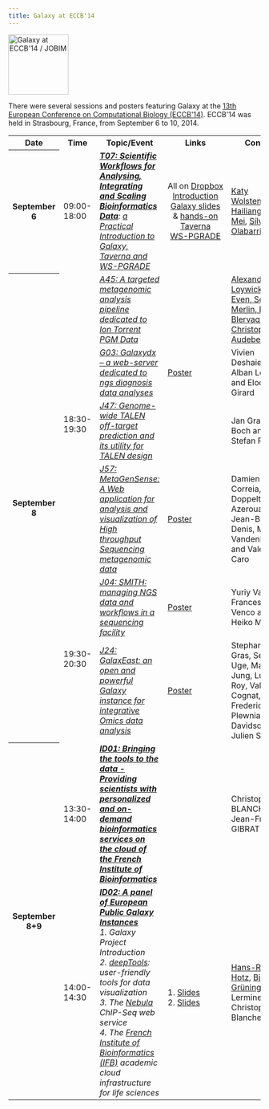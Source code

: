 ```yaml
---
title: Galaxy at ECCB'14
---
```

<div class='center'> 
<a href='http://www.eccb14.org/'><img src="/src/images/Logos/ECCB2014Logo.png" alt="Galaxy at ECCB'14 / JOBIM" height="120" /></a>
</div>



There were several sessions and posters featuring Galaxy at the [13th European Conference on Computational Biology (ECCB'14)](http://www.eccb14.org/).  ECCB'14 was held in Strasbourg, France, from September 6 to 10, 2014.

<table>
  <tr class="th" >
    <th> Date </th>
    <th> Time </th>
    <th> Topic/Event </th>
    <th> Links </th>
    <th> Contact </th>
  </tr>
  <tr>
    <th> September 6 </th>
    <td> 09:00-18:00 </td>
    <td> <strong><em><a href='http://www.eccb14.org/program/tutorials/workflows'>T07: Scientific Workflows for Analysing, Integrating and Scaling Bioinformatics Data</a></strong>: <a href='http://www.eccb14.org/program/tutorials/workflows'>a Practical Introduction to Galaxy, Taverna and WS-PGRADE</a></em> </td>
    <td style=" text-align: center;"> All&nbsp;on&nbsp;<a href='http://bit.ly/1tHVmDF'>Dropbox</a><br /> <a href='PLACEHOLDER_ATTACHMENT_URL/src/Documents/Presentations/2014ECCB_WolstencroftIntro.pdf'>Introduction</a><br /> <a href='PLACEHOLDER_ATTACHMENT_URL/src/Documents/Presentations/2014ECCB_MeiGalaxy.pdf'>Galaxy slides</a> & <a href='PLACEHOLDER_ATTACHMENT_URL/src/Documents/Presentations/2014ECCB_MeiGalaxyHandsOn.pdf'>hands-on</a><br /> <a href='http://bit.ly/1m0oebG'>Taverna</a><br /> <a href='http://bit.ly/1tHVmDF'>WS-PGRADE</a> </td>
    <td> <a href='http://www.liacs.nl/~kwolsten/'>Katy Wolstencroft</a>, <a href='http://wiki.data.dtls.nl/index.php/User:Leon_Mei'>Hailiang (Leon) Mei</a>, <a href='http://staff.science.uva.nl/~silvia/'>Sílvia Olabarriaga</a> </td>
  </tr>
  <tr>
    <th rowspan=6> September 8 </th>
    <td rowspan=4> 18:30-19:30 </td>
    <td> <em><a href='http://www.eccb14.org/95'>A45: A targeted metagenomic analysis pipeline dedicated to Ion Torrent PGM Data</a></em> </td>
    <td> </td>
    <td> <a href='http://www.pegase-biosciences.com/pegase/le-sous-menu/'>Alexandre Loywick, Gael Even, Sophie Merlin, Renaud Blervaque and Christophe Audebert</a> </td>
  </tr>
  <tr>
    <td> <em><a href='http://www.eccb14.org/18-poster/101-poster-abstracts-a-7'>G03: Galaxydx – a web-server dedicated to ngs diagnosis data analyses</a></em> </td>
    <td> <a href='PLACEHOLDER_ATTACHMENT_URL/src/Documents/Posters/ECCB2014_GalaxyDX.pdf'>Poster</a> </td>
    <td> Vivien Deshaies, Alban Lermine and Elodie Girard </td>
  </tr>
  <tr>
    <td> <em><a href='http://www.eccb14.org/18-poster/103-poster-abstracts-a-9'>J47: Genome-wide TALEN off-target prediction and its utility for TALEN design</a></em> </td>
    <td> </td>
    <td> Jan Grau, Jens Boch and Stefan Posch </td>
  </tr>
  <tr>
    <td> <em><a href='http://www.eccb14.org/18-poster/103-poster-abstracts-a-9'>J57: MetaGenSense: A Web application for analysis and visualization of High throughput Sequencing metagenomic data</a></em> </td>
    <td> <a href='PLACEHOLDER_ATTACHMENT_URL/src/Documents/Posters/ECCB2014_MetaGenSense.pdf'>Poster</a> </td>
    <td> Damien Correia, Olivia Doppelt-Azeroual, Jean-Baptiste Denis, Mathias Vandenbogaert and Valérie Caro </td>
  </tr>
  <tr>
    <td rowspan=2> 19:30-20:30 </td>
    <td> <em><a href='http://www.eccb14.org/18-poster/103-poster-abstracts-a-9'>J04: SMITH: managing NGS data and workflows in a sequencing facility</a></em> </td>
    <td> <a href='/src/Documents/Posters/ECCB2014_SMITH.png'>Poster</a> </td>
    <td> Yuriy Vaskin, Francesco Venco and Heiko Muller </td>
  </tr>
  <tr>
    <td> <em><a href='http://www.eccb14.org/18-poster/103-poster-abstracts-a-9'>J24: GalaxEast: an open and powerful Galaxy instance for integrative Omics data analysis</a></em> </td>
    <td> <a href='PLACEHOLDER_ATTACHMENT_URL/src/Documents/Posters/2014ECCB_GalaxEast.pdf'>Poster</a> </td>
    <td> Stephanie Le Gras, Serge Uge, Matthieu Jung, Ludovic Roy, Valerie Cognat, Frederic Plewniak, Irwin Davidson and Julien Seiler </td>
  </tr>
  <tr>
    <th rowspan=2> September 8+9 </th>
    <td> 13:30-14:00 </td>
    <td> <strong><em><a href='http://www.eccb14.org/program/demos'>ID01: Bringing the tools to the data - Providing scientists with personalized and on-demand bioinformatics services on the cloud of the French Institute of Bioinformatics</a></strong></em> </td>
    <td> </td>
    <td> Christophe BLANCHET, Jean-François GIBRAT </td>
  </tr>
  <tr>
    <td> 14:00-14:30 </td>
    <td> <strong><em><a href='http://www.eccb14.org/program/demos'>ID02: A panel of European Public Galaxy Instances</a></strong></em><br /><em> 1. Galaxy Project Introduction</em> <br /><em> 2. <a href='http://deeptools.ie-freiburg.mpg.de/'>deepTools</a>: user-friendly tools for data visualization</em><br /><em> 3. The <a href='http://nebula.curie.fr/'>Nebula</a> ChIP-Seq web service</em><br /><em> 4. The <a href='http://www.france-bioinformatique.fr'>French Institute of Bioinformatics (IFB)</a> academic cloud infrastructure for life sciences</em> </td>
    <td> <br /> 1.&nbsp;<a href='PLACEHOLDER_ATTACHMENT_URL/src/HRH_final_20140908.pdf'>Slides</a><br /> 2. <a href='PLACEHOLDER_ATTACHMENT_URL/src/Documents/Presentations/2014_ECCB_deepTools.pdf'>Slides</a> </td>
    <td> <a href='/src/HansrudolfHotz/index.md'>Hans-Rudolf Hotz</a>, <a href='/src/BjoernGruening/index.md'>Björn Grüning</a>, Alban Lermine, Christophe Blanchet </td>
  </tr>
</table>

